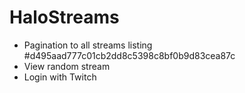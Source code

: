 # HaloStreams

* Pagination to all streams listing #d495aad777c01cb2dd8c5398c8bf0b9d83cea87c
* View random stream
* Login with Twitch
